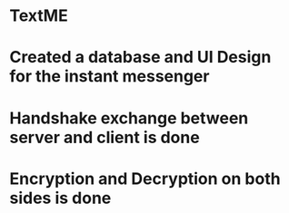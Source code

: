 # TextME
# Created a database and UI Design for the instant messenger
# Handshake exchange between server and client is done
# Encryption and Decryption on both sides is done
